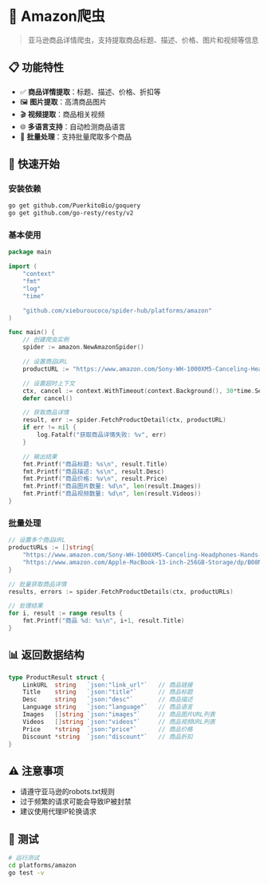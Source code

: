 # 🛒 Amazon爬虫

> 亚马逊商品详情爬虫，支持提取商品标题、描述、价格、图片和视频等信息

## 📋 功能特性

- ✅ **商品详情提取**：标题、描述、价格、折扣等
- 🖼️ **图片提取**：高清商品图片
- 🎬 **视频提取**：商品相关视频
- 🌐 **多语言支持**：自动检测商品语言
- 🔄 **批量处理**：支持批量爬取多个商品

## 🚀 快速开始

### 安装依赖

```bash
go get github.com/PuerkitoBio/goquery
go get github.com/go-resty/resty/v2
```

### 基本使用

```go
package main

import (
	"context"
	"fmt"
	"log"
	"time"

	"github.com/xieburoucoco/spider-hub/platforms/amazon"
)

func main() {
	// 创建爬虫实例
	spider := amazon.NewAmazonSpider()

	// 设置商品URL
	productURL := "https://www.amazon.com/Sony-WH-1000XM5-Canceling-Headphones-Hands-Free/dp/B09XS7JWHH"

	// 设置超时上下文
	ctx, cancel := context.WithTimeout(context.Background(), 30*time.Second)
	defer cancel()

	// 获取商品详情
	result, err := spider.FetchProductDetail(ctx, productURL)
	if err != nil {
		log.Fatalf("获取商品详情失败: %v", err)
	}

	// 输出结果
	fmt.Printf("商品标题: %s\n", result.Title)
	fmt.Printf("商品描述: %s\n", result.Desc)
	fmt.Printf("商品价格: %v\n", result.Price)
	fmt.Printf("商品图片数量: %d\n", len(result.Images))
	fmt.Printf("商品视频数量: %d\n", len(result.Videos))
}
```

### 批量处理

```go
// 设置多个商品URL
productURLs := []string{
	"https://www.amazon.com/Sony-WH-1000XM5-Canceling-Headphones-Hands-Free/dp/B09XS7JWHH",
	"https://www.amazon.com/Apple-MacBook-13-inch-256GB-Storage/dp/B08N5LLDSG",
}

// 批量获取商品详情
results, errors := spider.FetchProductDetails(ctx, productURLs)

// 处理结果
for i, result := range results {
	fmt.Printf("商品 %d: %s\n", i+1, result.Title)
}
```

## 📊 返回数据结构

```go
type ProductResult struct {
	LinkURL  string   `json:"link_url"`   // 商品链接
	Title    string   `json:"title"`      // 商品标题
	Desc     string   `json:"desc"`       // 商品描述
	Language string   `json:"language"`   // 商品语言
	Images   []string `json:"images"`     // 商品图片URL列表
	Videos   []string `json:"videos"`     // 商品视频URL列表
	Price    *string  `json:"price"`      // 商品价格
	Discount *string  `json:"discount"`   // 商品折扣
}
```

## ⚠️ 注意事项

- 请遵守亚马逊的robots.txt规则
- 过于频繁的请求可能会导致IP被封禁
- 建议使用代理IP轮换请求

## 🧪 测试

```bash
# 运行测试
cd platforms/amazon
go test -v
``` 